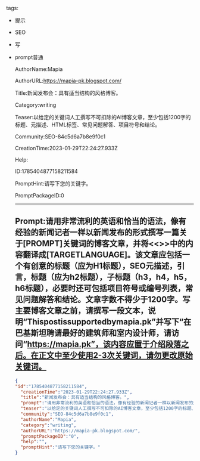   tags: 
- 提示
- SEO
- 写
- prompt普通

  AuthorName:Mapia

  AuthorURL:https://mapia-pk.blogspot.com/

  Title:新闻发布会：具有适当结构的风格博客。

  Category:writing

  Teaser:以给定的关键词人工撰写不可扣除的AI博客文章，至少包括1200字的标题、元描述、HTML标签、常见问题解答、项目符号和结论。

  Community:SEO-84c5d6a7b8e9f0c1

  CreationTime:2023-01-29T22:24:27.933Z

  Help:

  ID:1785404877158211584

  PromptHint:请写下您的关键字。

  PromptPackageID:0

  ---

  ## Prompt:请用非常流利的英语和恰当的语法，像有经验的新闻记者一样以新闻发布的形式撰写一篇关于[PROMPT]关键词的博客文章，并将<<>>中的内容翻译成[TARGETLANGUAGE]。该文章应包括一个有创意的标题（应为H1标题），SEO元描述，引言，标题（应为h2标题），子标题（h3，h4，h5，h6标题），必要时还可包括项目符号或编号列表，常见问题解答和结论。文章字数不得少于1200字。写主要博客文章之前，请撰写一段文本，说明“Thispostissupportedbymapia.pk”并写下“在巴基斯坦聘请最好的建筑师和室内设计师，请访问“https://mapia.pk”，该内容应置于介绍段落之后。在正文中至少使用2-3次关键词，请勿更改原始关键词。

  ```json
  {
  "id":"1785404877158211584",
    "creationTime":"2023-01-29T22:24:27.933Z",
    "title":"新闻发布会：具有适当结构的风格博客。",
    "prompt":"请用非常流利的英语和恰当的语法，像有经验的新闻记者一样以新闻发布的形式撰写一篇关于[PROMPT]关键词的博客文章，并将<<>>中的内容翻译成[TARGETLANGUAGE]。该文章应包括一个有创意的标题（应为H1标题），SEO元描述，引言，标题（应为h2标题），子标题（h3，h4，h5，h6标题），必要时还可包括项目符号或编号列表，常见问题解答和结论。文章字数不得少于1200字。写主要博客文章之前，请撰写一段文本，说明“Thispostissupportedbymapia.pk”并写下“在巴基斯坦聘请最好的建筑师和室内设计师，请访问“https://mapia.pk”，该内容应置于介绍段落之后。在正文中至少使用2-3次关键词，请勿更改原始关键词。",
    "teaser":"以给定的关键词人工撰写不可扣除的AI博客文章，至少包括1200字的标题、元描述、HTML标签、常见问题解答、项目符号和结论。",
    "community":"SEO-84c5d6a7b8e9f0c1",
    "authorName":"Mapia",
    "category":"writing",
    "authorURL":"https://mapia-pk.blogspot.com/",
    "promptPackageID":"0",
    "help":"",
    "promptHint":"请写下您的关键字。"
  }
  ```

